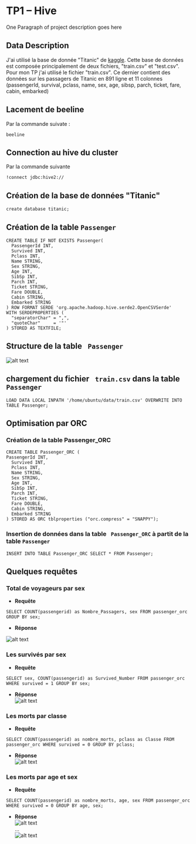 # TP1 – Hive

One Paragraph of project description goes here

## Data Description

J'ai utilisé la base de donnée "Titanic" de  [kaggle](https://www.kaggle.com/c/titanic/data). Cette base de données est composée principalement de deux fichiers, "train.csv" et "test.csv". Pour mon TP j'ai utilisé le fichier "train.csv". Ce dernier contient des données sur les passagers de Titanic en 891 ligne et 11 colonnes (passengerId, survival, pclass, name, sex, age, sibsp, parch, ticket, fare, cabin, embarked)

## Lacement de beeline

Par la commande suivate :

```
beeline
```

## Connection au hive du cluster

Par la commande suivante

```
!connect jdbc:hive2://
```

## Création de la base de données "Titanic"

```
create database titanic;
```

## Création de la table ``` Passenger ```

```
CREATE TABLE IF NOT EXISTS Passenger(  
  PassengerId INT,  
  Survived INT,  
  Pclass INT,
  Name STRING,  
  Sex STRING,  
  Age INT,  
  SibSp INT,  
  Parch INT,
  Ticket STRING,  
  Fare DOUBLE,  
  Cabin STRING,  
  Embarked STRING  
) ROW FORMAT SERDE 'org.apache.hadoop.hive.serde2.OpenCSVSerde'  
WITH SERDEPROPERTIES (  
  "separatorChar" = ",",  
  "quoteChar"     = '"'  
) STORED AS TEXTFILE;  
```
## Structure de la table ``` Passenger```

![alt text](https://github.com/anghour/Hive/blob/master/TP1/img/passenger_orc.png)

## chargement du fichier ``` train.csv``` dans la table ``` Passenger ```

```
LOAD DATA LOCAL INPATH '/home/ubuntu/data/train.csv' OVERWRITE INTO TABLE Passenger;
```

## Optimisation par ORC
### Création de la table Passenger_ORC
```
CREATE TABLE Passenger_ORC (  
PassengerId INT,  
  Survived INT,  
  Pclass INT,
  Name STRING,  
  Sex STRING,  
  Age INT,  
  SibSp INT,  
  Parch INT,
  Ticket STRING,  
  Fare DOUBLE,  
  Cabin STRING,  
  Embarked STRING  
) STORED AS ORC tblproperties ("orc.compress" = "SNAPPY");
```
### Insertion de données dans la table ``` Passenger_ORC``` à partit de la table ``` Passenger ```

```
INSERT INTO TABLE Passenger_ORC SELECT * FROM Passenger;
```

## Quelques requêtes
### Total de voyageurs par sex
* **Requête**

```
SELECT COUNT(passengerid) as Nombre_Passagers, sex FROM passenger_orc GROUP BY sex;
```
* **Réponse**  

![alt text](https://github.com/anghour/Hive/blob/master/TP1/img/req_1.png)

### Les survivés par sex

* **Requête**

```
SELECT sex, COUNT(passengerid) as Survived_Number FROM passenger_orc WHERE survived = 1 GROUP BY sex;
```
* **Réponse**  
![alt text](https://github.com/anghour/Hive/blob/master/TP1/img/req_2.png)

### Les morts par classe
* **Requête**
```
SELECT COUNT(passengerid) as nombre_morts, pclass as Classe FROM passenger_orc WHERE survived = 0 GROUP BY pclass;
```
* **Réponse**  
![alt text](https://github.com/anghour/Hive/blob/master/TP1/img/req_3.png)
### Les morts par age et sex
* **Requête**
```
SELECT COUNT(passengerid) as nombre_morts, age, sex FROM passenger_orc WHERE survived = 0 GROUP BY age, sex;
```
* **Réponse**  
![alt text](https://github.com/anghour/Hive/blob/master/TP1/img/req_4.png)  
...  
![alt text](https://github.com/anghour/Hive/blob/master/TP1/img/req_4.1.png)
